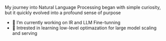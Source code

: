 My journey into Natural Language Processing began with simple curiosity, but it quickly evolved into a profound sense of purpose


- 🔭 I’m currently working on IR and LLM Fine-tunning   
- 🌱 Intrested in learning low-level optimazation for large model scaling and serving

<!--
**Bodoral/Bodoral** is a ✨ _special_ ✨ repository because its `README.md` (this file) appears on your GitHub profile.

Here are some ideas to get you started:
- 👯 I’m looking to collaborate on ...
- 🤔 I’m looking for help with ...
- 💬 Ask me about ...
- 📫 How to reach me: ...
- 😄 Pronouns: ...
- ⚡ Fun fact: ...
-->
